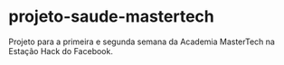 # projeto-saude-mastertech

Projeto para a primeira e segunda semana da Academia MasterTech na Estação Hack do Facebook.
